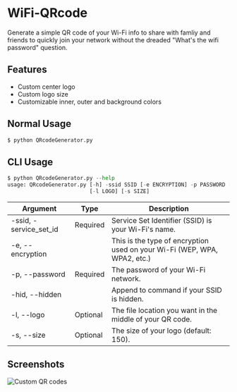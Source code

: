 # WiFi-QRcode
Generate a simple QR code of your Wi-Fi info to share with famliy and friends to quickly join your network without the dreaded "What's the wifi password" question.


## Features

- Custom center logo
- Custom logo size
- Customizable inner, outer and background colors

## Normal Usage
```python
$ python QRcodeGenerator.py
```


## CLI Usage

```python
$ python QRcodeGenerator.py --help
usage: QRcodeGenerator.py [-h] -ssid SSID [-e ENCRYPTION] -p PASSWORD [-hid]
                          [-l LOGO] [-s SIZE]
```
| Argument                                                     | Type                | Description                                                                                                                |
| ------------------------------------------------------------ | ------------------- | -------------------------------------------------------------------------------------------------------------------------- |
  |-ssid, -service_set_id | Required | Service Set Identifier (SSID) is your Wi-Fi's name.|
  |-e, --encryption | |  This is the type of encryption used on your Wi-Fi (WEP, WPA, WPA2, etc.)|
  |-p, --password  | Required | The password of your Wi-Fi network.|
  | -hid, --hidden  | |   Append to command if your SSID is hidden.|
  | -l, --logo  | Optional | The file location you want in the middle of your QR code.|
  | -s, --size | Optional |  The size of your logo (default: 150).|



## Screenshots


![Custom QR codes](https://user-images.githubusercontent.com/96331813/180595795-db6986b2-30f9-4931-bf82-74ad91321834.png)

